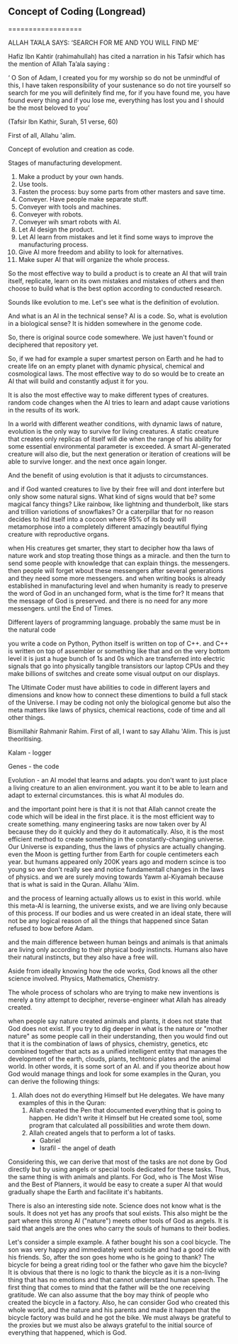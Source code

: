 

## Concept of Coding (Longread)
==================
<style>
  code {
    white-space : pre-wrap !important;
    word-break: break-word;
  }
</style>


ALLAH TA’ALA SAYS: ‘SEARCH FOR ME AND YOU WILL FIND ME’

Hafiz Ibn Kahtir (rahimahullah) has cited a narration in his Tafsir which has the mention of Allah Ta’ala saying :

‘ O Son of Adam, I created you for my worship so do not be unmindful of this, I have taken responsibility of your sustenance so do not tire yourself so search for me you will definitely find me, for if you have found me, you have found every thing and if you lose me, everything has lost you and I should be the most beloved to you’

(Tafsir Ibn Kathir, Surah, 51 verse, 60)

First of all, Allahu 'alim.


Concept of evolution and creation as code.

Stages of manufacturing development.
1. Make a product by your own hands.
2. Use tools.
3. Fasten the process: buy some parts from other masters and save time.
4. Conveyer. Have people make separate stuff.
5. Conveyer with tools and machines.
6. Conveyer with robots.
7. Conveyer wih smart robots with AI.
8. Let AI design the product.
9. Let AI learn from mistakes and let it find some ways to improve the manufacturing process.
10. Give AI more freedom and ability to look for alternatives.
11. Make super AI that will organize the whole process.

So the most effective way to build a product is to create an AI that will train itself, replicate, learn on its own mistakes and mistakes of others and then choose to build what is the best option according to conducted research.

Sounds like evolution to me. Let's see what is the definition of evolution.

And what is an AI in the technical sense? AI is a code.
So, what is evolution in a biological sense? It is hidden somewhere in the genome code.

So, there is original source code somewhere. We just haven't found or deciphered that repository yet.

So, if we had for example a super smartest person on Earth and he had to create life on an empty planet with dynamic physical, chemical and cosmological laws. The most effective way to do so would be to create an AI that will build and constantly adjust it for you.

It is also the most effective way to make different types of creatures. random code changes when the AI tries to learn and adapt cause variotions in the results of its work.

In a world with different weather conditions, with dynamic laws of nature, evolution is the only way to survive for living creatures. A static creature that creates only replicas of itself will die when the range of his ability for some essential environmental parameter is exceeded. A smart AI-generated creature will also die, but the next generation or iteration of creations will be able to survive longer. and the next once again longer.

And the benefit of using evolution is that it adjusts to circumstances.

and if God wanted creatures to live by their free will and dont interfere but only show some natural signs. What kind of signs would that be? some magical fancy things? Like rainbow, like lightning and thunderbolt, like stars and trillion variotions of snowflakes? Or a caterpillar that for no reason decides to hid itself into a cocoon where 95% of its body will metamorphose into a completely different amazingly beautiful flying creature with reproductive organs.

when His creatures get smarter, they start to decipher how tha laws of nature work and stop treating those things as a miracle. 
and then the turn to send some people with knowledge that can explain things. the messengers. then people will forget wbout these messengers after several generations and they need some more messengers. and when writing books is already established in manufacturing level and when humanity is ready to preserve the word of God in an unchanged form, what is the time for?
It means that the message of God is preserved. and there is no need for any more messengers.
until the End of Times.


Different layers of programming language.
probably the same must be in the natural code

you write a code on Python, Python itself is written on top of C++.
and C++ is written on top of assembler or something like that and on the very bottom level it is just a huge bunch of 1s and 0s which are transferred into electric signals that go into physically tangible transistors our laptop CPUs and they make billions of switches and create some visual output on our displays.

The Ultimate Coder must have abilities to code in different layers and dimensions and know how to connect these dimentions to build a full stack of the Universe. I may be coding not only the biological genome but also the meta matters like laws of physics, chemical reactions, code of time and all other things.




Bismillahir Rahmanir Rahim.
First of all, I want to say Allahu 'Alim. This is just theoritising.

Kalam - logger

Genes - the code

Evolution - an AI model that learns and adapts. you don't want to just place a living creature to an alien environment. you want it to be able to learn and adapt to external circumstances. this is what AI modules do.

and the important point here is that it is not that Allah cannot create the code which will be ideal in the first place. it is the most efficient way to create something. many engineering tasks are now taken over by AI because they do it quickly and they do it automatically.
Also, it is the most efficient method to create something in the constantly-changing universe. Our Universe is expanding, thus the laws of physics are actually changing. even the Moon is getting further from Earth for couple centimeters each year. but humans appeared only 200K years ago and modern scince is too young so we don't really see and notice fundamentall changes in the laws of physics.
and we are surely moving towards Yawm al-Kiyamah because that is what is said in the Quran. Allahu 'Alim.

and the process of learning actually allows us to exist in this world. while this meta-AI is learning, the universe exists, and we are living only because of this process. If our bodies and us were created in an ideal state, there will not be any logical reason of all the things that happened since Satan refused to bow before Adam.


and the main difference between human beings and animals is that animals are living only according to their physical body instincts. Humans also have their natural instincts, but they also have a free will.

Aside from ideally knowing how the ode works, God knows all the other science involved. Physics, Mathematics, Chemistry.

The whole process of scholars who are trying to make new inventions is merely a tiny attempt to decipher, reverse-engineer what Allah has already created.

when people say nature created animals and plants, it does not state that God does not exist. If you try to dig deeper in what is the nature or "mother nature" as some people call in their understanding, then you would find out that it is the combination of laws of physics, chemistry, genetics, etc combined together that acts as a unified intelligent entity that manages the development of the earth, clouds, plants, techtonic plates and the animal world. In other words, it is some sort of an AI. and if you theorize about how God would manage things and look for some examples in the Quran, you can derive the following things:

1. Allah does not do everything Himself but He delegates. We have many examples of this in the Quran:
	1. Allah created the Pen that documented everything that is going to happen. He didn't write it Himself but He created some tool, some program that calculated all possibilities and wrote them down.
	2. Allah created angels that to perform a lot of tasks.
		- Gabriel
		- Israfil - the angel of death

Considering this, we can derive that most of the tasks are not done by God directly but by using angels or special tools dedicated for these tasks. Thus, the same thing is with animals and plants. For God, who is The Most Wise and the Best of Planners, it would be easy to create a super AI that would gradually shape the Earth and facilitate it's habitants. 

There is also an interesting side note. Science does not know what is the souls. It does not yet has any proofs that soul exists. This also might be the part where this strong AI ("nature") meets other tools of God as angels. It is said that angels are the ones who carry the souls of humans to their bodies.

Let's consider a simple example. A father bought his son a cool bicycle. The son was very happy and immediately went outside and had a good ride with his friends. So, after the son goes home who is he going to thank? The bicycle for being a great riding tool or the father who gave him the bicycle? It is obvious that there is no logic to thank the bicycle as it is a non-living thing that has no emotions and that cannot understand human speech. The first thing that comes to mind that the father will be the one receiving gratitude. We can also assume that the boy may think of people who created the bicycle in a factory. Also, he can consider God who created this whole world, and the nature and his parents and made it happen that the bicycle factory was build and he got the bike. We must always be grateful to the proxies but we must also be always grateful to the initial source of everything that happened, which is God.